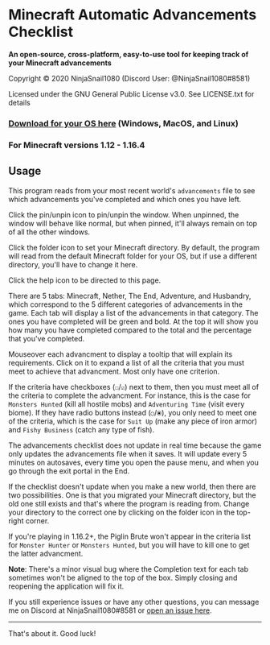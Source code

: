 # Minecraft Automatic Advancements Checklist
**An open-source, cross-platform, easy-to-use tool for keeping track of your Minecraft advancements**

Copyright © 2020 NinjaSnail1080 (Discord User: @NinjaSnail1080#8581)

Licensed under the GNU General Public License v3.0. See LICENSE.txt for details

### [Download for your OS here](https://github.com/NinjaSnail1080/maac/releases) (Windows, MacOS, and Linux)

### For Minecraft versions 1.12 - 1.16.4

## Usage
This program reads from your most recent world's `advancements` file to see which advancements you've completed and which ones you have left.

Click the pin/unpin icon to pin/unpin the window. When unpinned, the window will behave like normal, but when pinned, it'll always remain on top of all the other windows.

Click the folder icon to set your Minecraft directory. By default, the program will read from the default Minecraft folder for your OS, but if use a different directory, you'll have to change it here.

Click the help icon to be directed to this page.

There are 5 tabs: Minecraft, Nether, The End, Adventure, and Husbandry, which correspond to the 5 different categories of advancements in the game. Each tab will display a list of the advancements in that category. The ones you have completed will be green and bold. At the top it will show you how many you have completed compared to the total and the percentage that you've completed.

Mouseover each advancment to display a tooltip that will explain its requirements. Click on it to expand a list of all the criteria that you must meet to achieve that advancment. Most only have one criterion.

If the criteria have checkboxes (`☐`/`☑`) next to them, then you must meet all of the criteria to complete the advancment. For instance, this is the case for `Monsters Hunted` (kill all hostile mobs) and `Adventuring Time` (visit every biome). If they have radio buttons instead (`○`/`⦿`), you only need to meet one of the criteria, which is the case for `Suit Up` (make any piece of iron armor) and `Fishy Business` (catch any type of fish).

The advancements checklist does not update in real time because the game only updates the advancements file when it saves. It will update every 5 minutes on autosaves, every time you open the pause menu, and when you go through the exit portal in the End.

If the checklist doesn't update when you make a new world, then there are two possibilities. One is that you migrated your Minecraft directory, but the old one still exists and that's where the program is reading from. Change your directory to the correct one by clicking on the folder icon in the top-right corner.

If you're playing in 1.16.2+, the Piglin Brute won't appear in the criteria list for `Monster Hunter` or `Monsters Hunted`, but you will have to kill one to get the latter advancment.

**Note**: There's a minor visual bug where the Completion text for each tab sometimes won't be aligned to the top of the box. Simply closing and reopening the application will fix it.

If you still experience issues or have any other questions, you can message me on Discord at NinjaSnail1080#8581 or [open an issue here](https://github.com/NinjaSnail1080/maac/issues).

---

That's about it. Good luck!